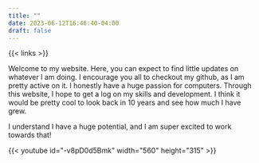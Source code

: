 ```yaml
---
title: ""
date: 2023-06-12T16:46:40-04:00
draft: false
---
```


{{< links >}}

Welcome to my website. Here, you can expect to find little updates on whatever I am doing. I encourage you all to checkout my github, as I am pretty active on it. I honestly have a huge passion for computers. Through this website, I hope to get a log on my skills and development. I think it would be pretty cool to look back in 10 years and see how much I have grew.

I understand I have a huge potential, and I am super excited to work towards that!

{{< youtube id="-v8pD0d5Bmk" width="560" height="315" >}}